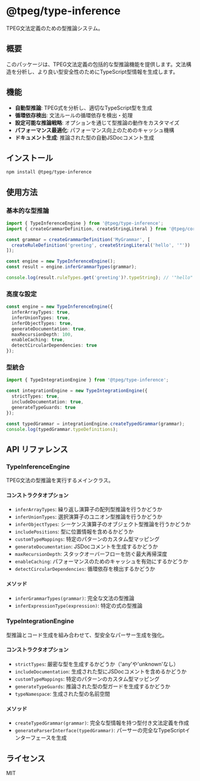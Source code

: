 # @tpeg/type-inference

TPEG文法定義のための型推論システム。

## 概要

このパッケージは、TPEG文法定義の包括的な型推論機能を提供します。文法構造を分析し、より良い型安全性のためにTypeScript型情報を生成します。

## 機能

- **自動型推論**: TPEG式を分析し、適切なTypeScript型を生成
- **循環依存検出**: 文法ルールの循環依存を検出・処理
- **設定可能な推論戦略**: オプションを通じて型推論の動作をカスタマイズ
- **パフォーマンス最適化**: パフォーマンス向上のためのキャッシュ機構
- **ドキュメント生成**: 推論された型の自動JSDocコメント生成

## インストール

```bash
npm install @tpeg/type-inference
```

## 使用方法

### 基本的な型推論

```typescript
import { TypeInferenceEngine } from '@tpeg/type-inference';
import { createGrammarDefinition, createStringLiteral } from '@tpeg/core';

const grammar = createGrammarDefinition('MyGrammar', [
  createRuleDefinition('greeting', createStringLiteral('hello', '"'))
]);

const engine = new TypeInferenceEngine();
const result = engine.inferGrammarTypes(grammar);

console.log(result.ruleTypes.get('greeting')?.typeString); // '"hello"'
```

### 高度な設定

```typescript
const engine = new TypeInferenceEngine({
  inferArrayTypes: true,
  inferUnionTypes: true,
  inferObjectTypes: true,
  generateDocumentation: true,
  maxRecursionDepth: 100,
  enableCaching: true,
  detectCircularDependencies: true
});
```

### 型統合

```typescript
import { TypeIntegrationEngine } from '@tpeg/type-inference';

const integrationEngine = new TypeIntegrationEngine({
  strictTypes: true,
  includeDocumentation: true,
  generateTypeGuards: true
});

const typedGrammar = integrationEngine.createTypedGrammar(grammar);
console.log(typedGrammar.typeDefinitions);
```

## API リファレンス

### TypeInferenceEngine

TPEG文法の型推論を実行するメインクラス。

#### コンストラクタオプション

- `inferArrayTypes`: 繰り返し演算子の配列型推論を行うかどうか
- `inferUnionTypes`: 選択演算子のユニオン型推論を行うかどうか
- `inferObjectTypes`: シーケンス演算子のオブジェクト型推論を行うかどうか
- `includePositions`: 型に位置情報を含めるかどうか
- `customTypeMappings`: 特定のパターンのカスタム型マッピング
- `generateDocumentation`: JSDocコメントを生成するかどうか
- `maxRecursionDepth`: スタックオーバーフローを防ぐ最大再帰深度
- `enableCaching`: パフォーマンスのためのキャッシュを有効にするかどうか
- `detectCircularDependencies`: 循環依存を検出するかどうか

#### メソッド

- `inferGrammarTypes(grammar)`: 完全な文法の型推論
- `inferExpressionType(expression)`: 特定の式の型推論

### TypeIntegrationEngine

型推論とコード生成を組み合わせて、型安全なパーサー生成を強化。

#### コンストラクタオプション

- `strictTypes`: 厳密な型を生成するかどうか（'any'や'unknown'なし）
- `includeDocumentation`: 生成された型にJSDocコメントを含めるかどうか
- `customTypeMappings`: 特定のパターンのカスタム型マッピング
- `generateTypeGuards`: 推論された型の型ガードを生成するかどうか
- `typeNamespace`: 生成された型の名前空間

#### メソッド

- `createTypedGrammar(grammar)`: 完全な型情報を持つ型付き文法定義を作成
- `generateParserInterface(typedGrammar)`: パーサーの完全なTypeScriptインターフェースを生成

## ライセンス

MIT 